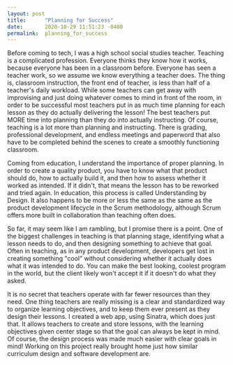 ```yaml
---
layout: post
title:      "Planning for Success"
date:       2020-10-29 11:51:23 -0400
permalink:  planning_for_success
---
```



Before coming to tech, I was a high school social studies teacher. Teaching is a complicated profession. Everyone thinks they know how it works, because everyone has been in a classroom before. Everyone has seen a teacher work, so we assume we know everything a teacher does. The thing is, classroom instruction, the front end of teacher, is less than half of a teacher's daily workload. While some teachers can get away with improvising and just doing whatever comes to mind in front of the room, in order to be successful most teachers put in as much time planning for each lesson as they do actually delivering the lesson! The best teachers put MORE time into planning than they do into actually instructing. Of course, teaching is a lot more than planning and instructing. There is grading, professional development, and endless meetings and paperword that also have to be completed behind the scenes to create a smoothly functioning classroom.

Coming from education, I understand the importance of proper planning. In order to create a quality product, you have to know what that product should do, how to actually build it, and then how to assess whether it worked as intended. If it didn't, that means the lesson has to be reworked and tried again. In education, this process is called Understanding by Design. It also happens to be more or less the same as the same as the product development lifecycle in the Scrum methodology, although Scrum offers more built in collaboration than teaching often does.

So far, it may seem like I am rambling, but I promise there is a point. One of the biggest challenges in teaching is that planning stage, identifying what a lesson needs to do, and then designing something to achieve that goal. Often in teaching, as in any product development, developers get lost in creating something "cool" without considering whether it actually does what it was intended to do. You can make the best looking, coolest program in the world, but the client likely won't accept it if it doesn't do what they asked.

It is no secret that teachers operate with far fewer resources than they need. One thing teachers are really missing is a clear and standardized way to organize learning objectives, and to keep them ever present as they design their lessons. I created a web app, using Sinatra, which does just that. It allows teachers to create and store lessons, with the learning objectives given center stage so that the goal can always be kept in mind. Of course, the design process was made much easier with clear goals in mind! Working on this project really brought home just how similar curriculum design and software development are. 
